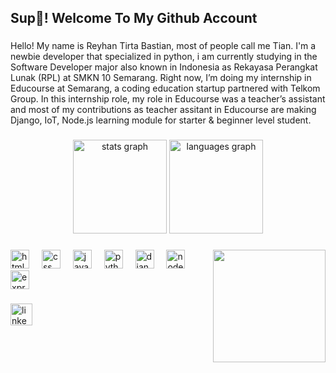<h2 align="left">Sup👋! Welcome To My Github Account</h2>

###

<p align="left">Hello! My name is Reyhan Tirta Bastian, most of people call me Tian. I'm a newbie developer that specialized in python,  i am currently studying in the Software Developer major also known in Indonesia as Rekayasa Perangkat Lunak (RPL) at SMKN 10 Semarang. Right now, I’m doing my internship in Educourse at Semarang, a coding education startup partnered with Telkom Group. In this internship role, my role in Educourse was a teacher’s assistant and most of my contributions 
as teacher assitant in Educourse are making Django, IoT, Node.js learning module for starter & beginner level student.</p>

###


<div align="center">
  <img src="https://github-readme-stats.vercel.app/api?username=WeedLover2&hide_title=false&hide_rank=true&show_icons=true&include_all_commits=true&count_private=true&disable_animations=false&theme=vue&locale=en&hide_border=false&custom_title=My%20Stats" height="150" alt="stats graph"  />
  <img src="https://github-readme-stats.vercel.app/api/top-langs?username=WeedLover2&locale=en&hide_title=false&layout=compact&card_width=320&langs_count=5&theme=vue&hide_border=false" height="150" alt="languages graph"  />
</div>


###

<img align="right" height="180" src="https://fetchpik.com/images/fetchpik.com-JmZV4fX8YP.gif"  />

###

<div align="left">
  <img src="https://skillicons.dev/icons?i=html" height="30" alt="html5 logo"  />
  <img width="12" />
  <img src="https://skillicons.dev/icons?i=css" height="30" alt="css logo"  />
  <img width="12" />
  <img src="https://skillicons.dev/icons?i=js" height="30" alt="javascript logo"  />
  <img width="12" />
  <img src="https://skillicons.dev/icons?i=py" height="30" alt="python logo"  />
  <img width="12" />
  <img src="https://skillicons.dev/icons?i=django" height="30" alt="django logo"  />
  <img width="12" />
  <img src="https://skillicons.dev/icons?i=nodejs" height="30" alt="nodejs logo"  />
  <img width="12" />
  <img src="https://skillicons.dev/icons?i=express" height="30" alt="express logo"  />
</div>

###

<div align="left">
  <a href="https://www.linkedin.com/in/reyhan-tirta-bastian-69192332a/" target="_blank">
    <img src="https://img.shields.io/static/v1?message=LinkedIn&logo=linkedin&label=&color=0077B5&logoColor=white&labelColor=&style=for-the-badge" height="35" alt="linkedin logo"  />
  </a>
</div>

###
